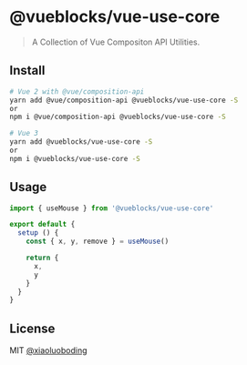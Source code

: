 # @vueblocks/vue-use-core

> A Collection of Vue Compositon API Utilities.

## Install

```bash
# Vue 2 with @vue/composition-api
yarn add @vue/composition-api @vueblocks/vue-use-core -S
or
npm i @vue/composition-api @vueblocks/vue-use-core -S

# Vue 3
yarn add @vueblocks/vue-use-core -S
or
npm i @vueblocks/vue-use-core -S
```

## Usage

```js
import { useMouse } from '@vueblocks/vue-use-core'

export default {
  setup () {
    const { x, y, remove } = useMouse()

    return {
      x,
      y
    }
  }
}
```

## License

MIT [@xiaoluoboding](https://github.com/xiaoluoboding)
